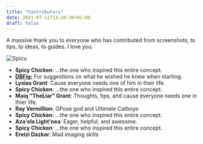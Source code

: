 ```yaml
---
title: "Contributors"
date: 2021-07-11T13:20:38+01:00
draft: false
---
```

A massive thank you to everyone who has contributed from screenshots, to tips, to ideas, to guides. I love you.

![Spicu](/images/spicu-mentions.jpg)

* **Spicy Chicken**: ...the one who inspired this entire concept.
* **[DBFig:](https://www.twitch.tv/dbfig)** For suggestions on what he wished he knew when starting.
* **Lysias Grant**: Cause everyone needs one of him in their life.
* **Spicy Chicken**: ...the one who inspired this entire concept.
* **Maiq "TheLiar" Grant**: Thoughts, tips, and cause everyone needs one in thier life.
* **Ray Vermillion**: GPose god and Ultimate Catboyo
* **Spicy Chicken**: ...the one who inspired this entire concept.
* **Aza'ela Light'nea**: Eager, helpful, and awesome.
* **Spicy Chicken**: ...the one who inspired this entire concept.
* **Ereizi Dazkar**: Mad imaging skills
